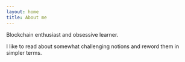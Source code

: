 ```yaml
---
layout: home
title: About me
---
```


Blockchain enthusiast and obsessive learner.

I like to read about somewhat challenging notions and reword them in simpler terms.